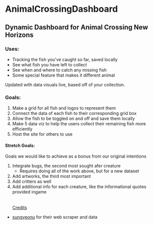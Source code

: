 # AnimalCrossingDashboard
## Dynamic Dashboard for Animal Crossing New Horizons

### Uses:
- Tracking the fish you've caught so far, saved locally
- See what fish you have left to collect
- See when and where to catch any missing fish
- Some special feature that makes it different animal

Updated with data visuals live, based off of your collection.

### Goals:
1. Make a grid for all fish and logos to represent them
2. Connect the data of each fish to their corresponding grid box
3. Allow the fish to be toggled on and off and save them locally
4. Make 5 data viz to help the users collect their remaining fish 
more efficiently
5. Host the site for others to use

#### Stretch Goals:
Goals we would like to achieve as a bonus from our original intentions
1. Integrate bugs, the second most sought afer creature
    - Requires doing all of the work above, but for a new dataset
2. Add artworks, the third most important
3. Add critters as well
4. Add additional info for each creature, like the informational quotes 
provided ingame
<br><br><br>
<ins>Credits</ins>
- [sungyeonu](https://github.com/sungyeonu/animal-crossing-scraper) for 
their web scraper and data
